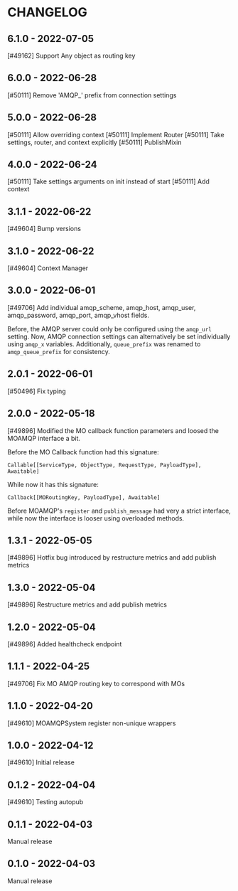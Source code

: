 <!--
SPDX-FileCopyrightText: 2021 Magenta ApS <https://magenta.dk>
SPDX-License-Identifier: MPL-2.0
-->

CHANGELOG
=========

6.1.0 - 2022-07-05
------------------

[#49162] Support Any object as routing key

6.0.0 - 2022-06-28
------------------

[#50111] Remove 'AMQP_' prefix from connection settings

5.0.0 - 2022-06-28
------------------

[#50111] Allow overriding context
[#50111] Implement Router
[#50111] Take settings, router, and context explicitly
[#50111] PublishMixin

4.0.0 - 2022-06-24
------------------

[#50111] Take settings arguments on init instead of start
[#50111] Add context

3.1.1 - 2022-06-22
------------------

[#49604] Bump versions

3.1.0 - 2022-06-22
------------------

[#49604] Context Manager

3.0.0 - 2022-06-01
------------------

[#49706] Add individual amqp_scheme, amqp_host, amqp_user, amqp_password, amqp_port, amqp_vhost fields.

Before, the AMQP server could only be configured using the `amqp_url` setting.
Now, AMQP connection settings can alternatively be set individually using 
`amqp_x` variables. Additionally, `queue_prefix` was renamed to
`amqp_queue_prefix` for consistency.

2.0.1 - 2022-06-01
------------------

[#50496] Fix typing

2.0.0 - 2022-05-18
------------------

[#49896] Modified the MO callback function parameters and loosed the MOAMQP interface a bit.


Before the MO Callback function had this signature:
```
Callable[[ServiceType, ObjectType, RequestType, PayloadType], Awaitable]
```
While now it has this signature:
```
Callback[[MORoutingKey, PayloadType], Awaitable]
```

Before MOAMQP's `register` and `publish_message` had very a strict interface,
while now the interface is looser using overloaded methods.

1.3.1 - 2022-05-05
------------------

[#49896] Hotfix bug introduced by restructure metrics and add publish metrics

1.3.0 - 2022-05-04
------------------

[#49896] Restructure metrics and add publish metrics

1.2.0 - 2022-05-04
------------------

[#49896] Added healthcheck endpoint

1.1.1 - 2022-04-25
------------------

[#49706] Fix MO AMQP routing key to correspond with MOs

1.1.0 - 2022-04-20
------------------

[#49610] MOAMQPSystem register non-unique wrappers

1.0.0 - 2022-04-12
------------------

[#49610] Initial release

0.1.2 - 2022-04-04
------------------

[#49610] Testing autopub

0.1.1 - 2022-04-03
------------------

Manual release

0.1.0 - 2022-04-03
------------------

Manual release
